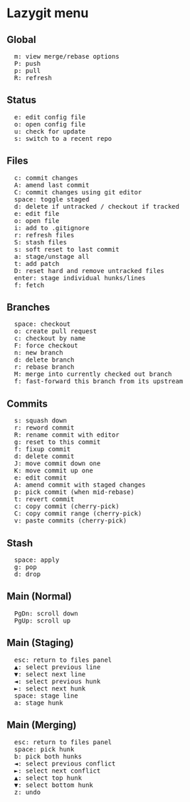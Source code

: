 # Lazygit menu

## Global

<pre>
  <kbd>m</kbd>: view merge/rebase options
  <kbd>P</kbd>: push
  <kbd>p</kbd>: pull
  <kbd>R</kbd>: refresh
</pre>

## Status

<pre>
  <kbd>e</kbd>: edit config file
  <kbd>o</kbd>: open config file
  <kbd>u</kbd>: check for update
  <kbd>s</kbd>: switch to a recent repo
</pre>

## Files

<pre>
  <kbd>c</kbd>: commit changes
  <kbd>A</kbd>: amend last commit
  <kbd>C</kbd>: commit changes using git editor
  <kbd>space</kbd>: toggle staged
  <kbd>d</kbd>: delete if untracked / checkout if tracked
  <kbd>e</kbd>: edit file
  <kbd>o</kbd>: open file
  <kbd>i</kbd>: add to .gitignore
  <kbd>r</kbd>: refresh files
  <kbd>S</kbd>: stash files
  <kbd>s</kbd>: soft reset to last commit
  <kbd>a</kbd>: stage/unstage all
  <kbd>t</kbd>: add patch
  <kbd>D</kbd>: reset hard and remove untracked files
  <kbd>enter</kbd>: stage individual hunks/lines
  <kbd>f</kbd>: fetch
</pre>

## Branches

<pre>
  <kbd>space</kbd>: checkout
  <kbd>o</kbd>: create pull request
  <kbd>c</kbd>: checkout by name
  <kbd>F</kbd>: force checkout
  <kbd>n</kbd>: new branch
  <kbd>d</kbd>: delete branch
  <kbd>r</kbd>: rebase branch
  <kbd>M</kbd>: merge into currently checked out branch
  <kbd>f</kbd>: fast-forward this branch from its upstream
</pre>

## Commits

<pre>
  <kbd>s</kbd>: squash down
  <kbd>r</kbd>: reword commit
  <kbd>R</kbd>: rename commit with editor
  <kbd>g</kbd>: reset to this commit
  <kbd>f</kbd>: fixup commit
  <kbd>d</kbd>: delete commit
  <kbd>J</kbd>: move commit down one
  <kbd>K</kbd>: move commit up one
  <kbd>e</kbd>: edit commit
  <kbd>A</kbd>: amend commit with staged changes
  <kbd>p</kbd>: pick commit (when mid-rebase)
  <kbd>t</kbd>: revert commit
  <kbd>c</kbd>: copy commit (cherry-pick)
  <kbd>C</kbd>: copy commit range (cherry-pick)
  <kbd>v</kbd>: paste commits (cherry-pick)
</pre>

## Stash

<pre>
  <kbd>space</kbd>: apply
  <kbd>g</kbd>: pop
  <kbd>d</kbd>: drop
</pre>

## Main (Normal)

<pre>
  <kbd>PgDn</kbd>: scroll down
  <kbd>PgUp</kbd>: scroll up
</pre>

## Main (Staging)

<pre>
  <kbd>esc</kbd>: return to files panel
  <kbd>▲</kbd>: select previous line
  <kbd>▼</kbd>: select next line
  <kbd>◄</kbd>: select previous hunk
  <kbd>►</kbd>: select next hunk
  <kbd>space</kbd>: stage line
  <kbd>a</kbd>: stage hunk
</pre>

## Main (Merging)

<pre>
  <kbd>esc</kbd>: return to files panel
  <kbd>space</kbd>: pick hunk
  <kbd>b</kbd>: pick both hunks
  <kbd>◄</kbd>: select previous conflict
  <kbd>►</kbd>: select next conflict
  <kbd>▲</kbd>: select top hunk
  <kbd>▼</kbd>: select bottom hunk
  <kbd>z</kbd>: undo
</pre>

